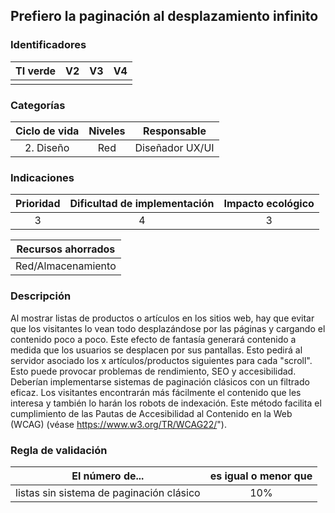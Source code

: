 ## Prefiero la paginación al desplazamiento infinito

 ### Identificadores

 | TI verde | V2 | V3 | V4 |
 | :-----: | :-: | :-: | :-: |
 | | | | |

 ### Categorías

 | Ciclo de vida | Niveles | Responsable |
 | :--------: | :-----: | :------------: |
 | 2. Diseño | Red | Diseñador UX/UI |

 ### Indicaciones

 | Prioridad | Dificultad de implementación | Impacto ecológico |
 | :------: | :----------------------: | :-----------------------: |
 | 3 | 4 | 3 |

 | Recursos ahorrados |
 | :-----------------------: |
 | Red/Almacenamiento |

 ### Descripción

Al mostrar listas de productos o artículos en los sitios web, hay que evitar que los visitantes lo vean todo desplazándose 
por las páginas y cargando el contenido poco a poco. Este efecto de fantasía generará contenido a medida que los usuarios se 
desplacen por sus pantallas. Esto pedirá al servidor asociado los x artículos/productos siguientes para cada "scroll". 
Esto puede provocar problemas de rendimiento, SEO y accesibilidad. Deberían implementarse sistemas de paginación clásicos 
con un filtrado eficaz. Los visitantes encontrarán más fácilmente el contenido que les interesa y también lo harán los robots de indexación. 
Este método facilita el cumplimiento de las Pautas de Accesibilidad al Contenido en la Web (WCAG) (véase https://www.w3.org/TR/WCAG22/").

 ### Regla de validación

 | El número de... | es igual o menor que |
 | ----------------------------------------- | :----------------------: |
 | listas sin sistema de paginación clásico | 10% |
